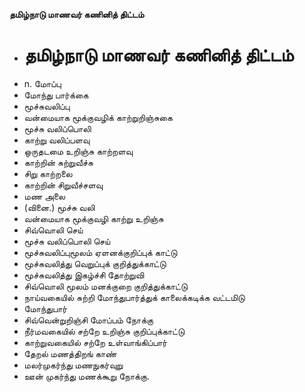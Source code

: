 **தமிழ்நாடு மாணவர் கணினித் திட்டம்**
- # தமிழ்நாடு மாணவர் கணினித் திட்டம்
- n. மோப்பு
- மோந்து பார்க்கை
- மூச்சுவலிப்பு
- வன்மையாக மூக்குவழிக் காற்றுறிஞ்சுகை
- மூச்சு வலிப்பொலி
- காற்று வலிப்பளவு
- ஒருதடமை உறிஞ்சு காற்றளவு
- காற்றின் சுற்றுவீச்சு
- சிறு காற்றலை
- காற்றின் சிறுவீச்சளவு
- மண அலை
- (வினை.) மூச்சு வலி
- வன்மையாக மூக்குவழி காற்று உறிஞ்சு
- சிவ்வொலி செய்
- மூச்சு வலிப்பொலி செய்
- மூச்சுவலிப்புமூலம் ஏளனக்குறிப்புக் காட்டு
- மூச்சுவலித்து வெறுப்புக் குறித்துக்காட்டு
- மூச்சுவலித்து இகழ்ச்சி தோற்றுவி
- சிவ்வொலி மூலம் மனக்குறை குறித்துக்காட்டு
- நாய்வகையில் சுற்றி மோந்துபார்த்துக் காலைக்கடிக்க வட்டமிடு
- மோந்துபார்
- சிவ்வென்றுறிஞ்சி மோப்பம் நோக்கு
- நீர்மவகையில் சற்றே உறிஞ்சு குறிப்புக்காட்டு
- காற்றுவகையில் சற்றே உள்வாங்கிப்பார்
- தேறல் மணத்திறங் காண்
- மலர்முகர்ந்து மணநுகர்வுறு
- ஊன் முகர்ந்து மணக்கூறு நோக்கு.

